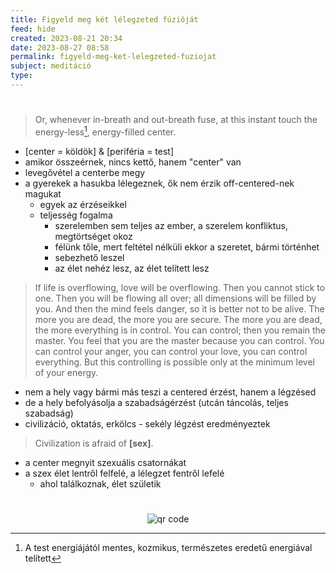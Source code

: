 ```yaml
---
title: Figyeld meg két lélegzeted fúzióját
feed: hide
created: 2023-08-21 20:34
date: 2023-08-27 08:58
permalink: figyeld-meg-ket-lelegzeted-fuziojat
subject: meditáció
type: 
---
```

#

> Or, whenever in-breath and out-breath fuse, at this instant touch the energy-less[^1], energy-filled center.

- [center = köldök] & [periféria = test]
- amikor összeérnek, nincs kettő, hanem "center" van
- levegővétel a centerbe megy
- a gyerekek a hasukba lélegeznek, ők nem érzik off-centered-nek magukat
	- egyek az érzéseikkel
	- teljesség fogalma
		- szerelemben sem teljes az ember, a szerelem konfliktus, megtörtséget okoz
		- félünk tőle, mert feltétel nélküli ekkor a szeretet, bármi történhet
		- sebezhető leszel
		- az élet nehéz lesz, az élet telített lesz

> If life is overflowing, love will be overflowing. Then you cannot stick to one. Then you will be flowing all over; all dimensions will be filled by you. And then the mind feels danger, so it is better not to be alive. The more you are dead, the more you are secure. The more you are dead, the more everything is in control. You can control; then you remain the master. You feel that you are the master because you can control. You can control your anger, you can control your love, you can control everything. But this controlling is possible only at the minimum level of your energy.

- nem a hely vagy bármi más teszi a centered érzést, hanem a légzésed
- de a hely befolyásolja a szabadságérzést (utcán táncolás, teljes szabadság)
- civilizáció, oktatás, erkölcs - sekély légzést eredményeztek

> Civilization is afraid of **[sex]**.

- a center megnyit szexuális csatornákat
- a szex élet lentről felfelé, a lélegzet fentről lefelé
	- ahol találkoznak, élet születik

[^1]: A test energiájától mentes, kozmikus, természetes eredetű energiával telített


#
<p style="text-align: center;"><img src="https://chart.googleapis.com/chart?cht=qr&chl=https://notes.andrasdenes.com/figyeld-meg-ket-lelegzeted-fuziojat&chs=180x180&choe=UTF-8&chld=L|2" alt="qr code"></p>

